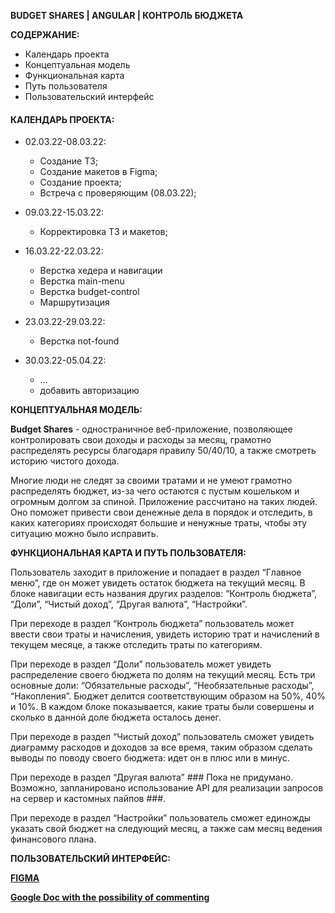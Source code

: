 **BUDGET SHARES | ANGULAR | КОНТРОЛЬ БЮДЖЕТА**

**СОДЕРЖАНИЕ:**

- Календарь проекта
- Концептуальная модель
- Функциональная карта
- Путь пользователя
- Пользовательский интерфейс

#### **КАЛЕНДАРЬ ПРОЕКТА:**
- 02.03.22-08.03.22:
  - Создание ТЗ;
  - Создание макетов в Figma;
  - Создание проекта;
  - Встреча с проверяющим (08.03.22);

- 09.03.22-15.03.22:
  - Корректировка ТЗ и макетов;

- 16.03.22-22.03.22:
  - Верстка хедера и навигации
  - Верстка main-menu
  - Верстка budget-control
  - Маршрутизация

- 23.03.22-29.03.22:
  - Верстка not-found

- 30.03.22-05.04.22:
  - ...
  - добавить авторизацию
  
**КОНЦЕПТУАЛЬНАЯ МОДЕЛЬ:**

**Budget Shares** - одностраничное веб-приложение, позволяющее контролировать свои доходы и расходы за месяц, грамотно распределять ресурсы благодаря правилу 50/40/10, а также смотреть историю чистого дохода.

Многие люди не следят за своими тратами и не умеют грамотно распределять бюджет, из-за чего остаются с пустым кошельком и огромным долгом за спиной. Приложение рассчитано на таких людей. Оно поможет привести свои денежные дела в порядок и отследить, в каких категориях происходят большие и ненужные траты, чтобы эту ситуацию можно было исправить.

**ФУНКЦИОНАЛЬНАЯ КАРТА И ПУТЬ ПОЛЬЗОВАТЕЛЯ:**

Пользователь заходит в приложение и попадает в раздел “Главное меню”, где он может увидеть остаток бюджета на текущий месяц. В блоке навигации есть названия других разделов: “Контроль бюджета”, “Доли”, “Чистый доход”, “Другая валюта”, “Настройки”.

При переходе в раздел “Контроль бюджета” пользователь может ввести свои траты и начисления,  увидеть историю трат и начислений в текущем месяце, а также отследить траты по категориям.

При переходе в раздел “Доли” пользователь может увидеть распределение своего бюджета по долям на текущий месяц. Есть три основные доли: “Обязательные расходы”, “Необязательные расходы”, “Накопления”. Бюджет делится соответствующим образом на 50%, 40% и 10%. В каждом блоке показывается, какие траты были совершены и сколько в данной доле бюджета осталось денег.

При переходе в раздел “Чистый доход” пользователь сможет увидеть диаграмму расходов и доходов за все время, таким образом сделать выводы по поводу своего бюджета: идет он в плюс или в минус.

При переходе в раздел “Другая валюта” ### Пока не придумано. Возможно, запланировано использование API для реализации запросов на сервер и кастомных пайпов ###.

При переходе в раздел “Настройки” пользователь сможет единожды указать свой бюджет на следующий месяц, а также сам месяц ведения финансового плана.


**ПОЛЬЗОВАТЕЛЬСКИЙ ИНТЕРФЕЙС:**

[**FIGMA**](https://www.figma.com/file/QO8o9A8hR3MCfMLlYBdRCy/BudgetShares?node-id=0%3A1)

[**Google Doc with the possibility of commenting**](https://docs.google.com/document/d/1YURYsSTa21GkauBumRWdXyzsDR6cX9hG-mfGesdlfsw/edit?usp=sharing)
